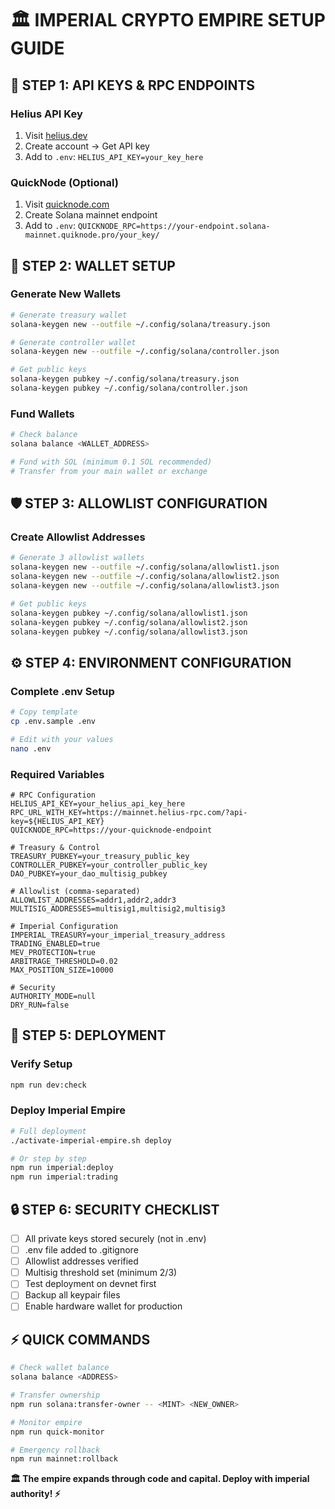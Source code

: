 # 🏛️ IMPERIAL CRYPTO EMPIRE SETUP GUIDE

## 🔑 STEP 1: API KEYS & RPC ENDPOINTS

### Helius API Key
1. Visit [helius.dev](https://helius.dev)
2. Create account → Get API key
3. Add to `.env`: `HELIUS_API_KEY=your_key_here`

### QuickNode (Optional)
1. Visit [quicknode.com](https://quicknode.com)
2. Create Solana mainnet endpoint
3. Add to `.env`: `QUICKNODE_RPC=https://your-endpoint.solana-mainnet.quiknode.pro/your_key/`

## 🔐 STEP 2: WALLET SETUP

### Generate New Wallets
```bash
# Generate treasury wallet
solana-keygen new --outfile ~/.config/solana/treasury.json

# Generate controller wallet  
solana-keygen new --outfile ~/.config/solana/controller.json

# Get public keys
solana-keygen pubkey ~/.config/solana/treasury.json
solana-keygen pubkey ~/.config/solana/controller.json
```

### Fund Wallets
```bash
# Check balance
solana balance <WALLET_ADDRESS>

# Fund with SOL (minimum 0.1 SOL recommended)
# Transfer from your main wallet or exchange
```

## 🛡️ STEP 3: ALLOWLIST CONFIGURATION

### Create Allowlist Addresses
```bash
# Generate 3 allowlist wallets
solana-keygen new --outfile ~/.config/solana/allowlist1.json
solana-keygen new --outfile ~/.config/solana/allowlist2.json  
solana-keygen new --outfile ~/.config/solana/allowlist3.json

# Get public keys
solana-keygen pubkey ~/.config/solana/allowlist1.json
solana-keygen pubkey ~/.config/solana/allowlist2.json
solana-keygen pubkey ~/.config/solana/allowlist3.json
```

## ⚙️ STEP 4: ENVIRONMENT CONFIGURATION

### Complete .env Setup
```bash
# Copy template
cp .env.sample .env

# Edit with your values
nano .env
```

### Required Variables
```env
# RPC Configuration
HELIUS_API_KEY=your_helius_api_key_here
RPC_URL_WITH_KEY=https://mainnet.helius-rpc.com/?api-key=${HELIUS_API_KEY}
QUICKNODE_RPC=https://your-quicknode-endpoint

# Treasury & Control
TREASURY_PUBKEY=your_treasury_public_key
CONTROLLER_PUBKEY=your_controller_public_key
DAO_PUBKEY=your_dao_multisig_pubkey

# Allowlist (comma-separated)
ALLOWLIST_ADDRESSES=addr1,addr2,addr3
MULTISIG_ADDRESSES=multisig1,multisig2,multisig3

# Imperial Configuration
IMPERIAL_TREASURY=your_imperial_treasury_address
TRADING_ENABLED=true
MEV_PROTECTION=true
ARBITRAGE_THRESHOLD=0.02
MAX_POSITION_SIZE=10000

# Security
AUTHORITY_MODE=null
DRY_RUN=false
```

## 🚀 STEP 5: DEPLOYMENT

### Verify Setup
```bash
npm run dev:check
```

### Deploy Imperial Empire
```bash
# Full deployment
./activate-imperial-empire.sh deploy

# Or step by step
npm run imperial:deploy
npm run imperial:trading
```

## 🔒 STEP 6: SECURITY CHECKLIST

- [ ] All private keys stored securely (not in .env)
- [ ] .env file added to .gitignore
- [ ] Allowlist addresses verified
- [ ] Multisig threshold set (minimum 2/3)
- [ ] Test deployment on devnet first
- [ ] Backup all keypair files
- [ ] Enable hardware wallet for production

## ⚡ QUICK COMMANDS

```bash
# Check wallet balance
solana balance <ADDRESS>

# Transfer ownership
npm run solana:transfer-owner -- <MINT> <NEW_OWNER>

# Monitor empire
npm run quick-monitor

# Emergency rollback
npm run mainnet:rollback
```

**🏛️ The empire expands through code and capital. Deploy with imperial authority! ⚡**